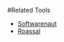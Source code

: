 #Related Tools

-  [Softwarenaut](http://scg.unibe.ch/softwarenaut)
-  [Roassal](http://objectprofile.com/roassal-home.html)
